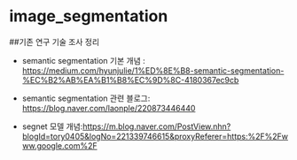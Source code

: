 # image_segmentation




##기존 연구 기술 조사 정리

- semantic segmentation 기본 개념 : https://medium.com/hyunjulie/1%ED%8E%B8-semantic-segmentation-%EC%B2%AB%EA%B1%B8%EC%9D%8C-4180367ec9cb

- semantic segmentation 관련 블로그: https://blog.naver.com/laonple/220873446440

- segnet 모델 개념:https://m.blog.naver.com/PostView.nhn?blogId=tory0405&logNo=221339746615&proxyReferer=https:%2F%2Fwww.google.com%2F
